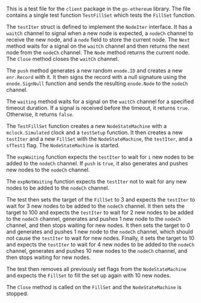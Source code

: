 This is a test file for the `client` package in the `go-ethereum` library. The file contains a single test function `TestFillSet` which tests the `FillSet` function. 

The `testIter` struct is defined to implement the `NodeIter` interface. It has a `waitCh` channel to signal when a new node is expected, a `nodeCh` channel to receive the new node, and a `node` field to store the current node. The `Next` method waits for a signal on the `waitCh` channel and then returns the next node from the `nodeCh` channel. The `Node` method returns the current node. The `Close` method closes the `waitCh` channel.

The `push` method generates a new random `enode.ID` and creates a new `enr.Record` with it. It then signs the record with a null signature using the `enode.SignNull` function and sends the resulting `enode.Node` to the `nodeCh` channel.

The `waiting` method waits for a signal on the `waitCh` channel for a specified timeout duration. If a signal is received before the timeout, it returns `true`. Otherwise, it returns `false`.

The `TestFillSet` function creates a new `NodeStateMachine` with a `mclock.Simulated` clock and a `testSetup` function. It then creates a new `testIter` and a new `FillSet` with the `NodeStateMachine`, the `testIter`, and a `sfTest1` flag. The `NodeStateMachine` is started.

The `expWaiting` function expects the `testIter` to wait for `i` new nodes to be added to the `nodeCh` channel. If `push` is `true`, it also generates and pushes new nodes to the `nodeCh` channel.

The `expNotWaiting` function expects the `testIter` not to wait for any new nodes to be added to the `nodeCh` channel.

The test then sets the target of the `FillSet` to 3 and expects the `testIter` to wait for 3 new nodes to be added to the `nodeCh` channel. It then sets the target to 100 and expects the `testIter` to wait for 2 new nodes to be added to the `nodeCh` channel, generates and pushes 1 new node to the `nodeCh` channel, and then stops waiting for new nodes. It then sets the target to 0 and generates and pushes 1 new node to the `nodeCh` channel, which should not cause the `testIter` to wait for new nodes. Finally, it sets the target to 10 and expects the `testIter` to wait for 4 new nodes to be added to the `nodeCh` channel, generates and pushes 10 new nodes to the `nodeCh` channel, and then stops waiting for new nodes.

The test then removes all previously set flags from the `NodeStateMachine` and expects the `FillSet` to fill the set up again with 10 new nodes.

The `Close` method is called on the `FillSet` and the `NodeStateMachine` is stopped.